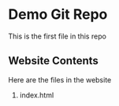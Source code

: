 # Demo Git Repo

This is the first file in this repo

## Website Contents

Here are the files in the website

1. index.html


